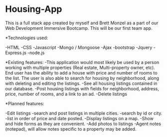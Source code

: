 # Housing-App

This is a full stack app created by myself and Brett Monzel as a part of our Web Development
Immersive Bootcamp.  This will be our first team app.  

*Technologies used:

-HTML
-CSS
-Javascript
-Mongo / Mongoose
-Ajax
-bootstrap
-Jquery
-Express.js
-node.js


*Existing features:
-This application would most likely be used by a person working with multiple properties (Real estate,  Multi-property owner, etc).  End user has the ability to add a house with price and number of rooms to the list.  The user is also able to search for housing by neighborhood, along with deleting and editing the listings.
-See all housing listings contained in our database.
-Post housing listings with fields for neighborhood, address, price, number of rooms, and a link to an ad.
-Delete listings

*Planned features:

-Edit listings 
-search  and post listings in multiple cities.
-search by id or city.
-list in order of price and date posted.
-Display listings on a map.
-Show and hide forms as they are convenient.
-Add photos to listings
-Agent notes (notepad), will allow notes specific to a property may be added.



